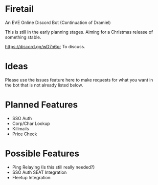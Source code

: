 # Firetail
An EVE Online Discord Bot (Continuation of Dramiel)


This is still in the early planning stages. Aiming for a Christmas release of something stable.



https://discord.gg/wD7n6pr To discuss.


# Ideas
Please use the issues feature here to make requests for what you want in the bot that is not already listed below.

# Planned Features
- SSO Auth
- Corp/Char Lookup
- Killmails
- Price Check

# Possible Features
- Ping Relaying (Is this still really needed?)
- SSO Auth SEAT Integration
- Fleetup Integration
